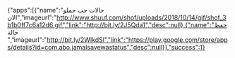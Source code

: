 
  {"apps":[{"name":"حالات حب حملو الان","imageurl":"http://www.shuuf.com/shof/uploads/2018/10/14/gif/shof_3b1b0ff7c6a12d6.gif","link":"http://bit.ly/2J5Qda1","desc":null},{"name":"حفظ حالة ","imageurl":"http://bit.ly/2WlkdSl","link":"https://play.google.com/store/apps/details?id=com.abo.jamalsavewastatus","desc":null}],"success":1}
